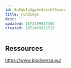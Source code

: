 ```yaml
---
id: 8u9qb1u3gp4e3osrb73xvor
title: Fundings
desc: ''
updated: 1672499927365
created: 1672499912729
---
```


## Ressources

https://www.biodiversa.eu/
